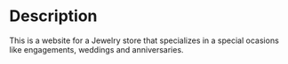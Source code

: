 # Description
This is a website for a Jewelry store that specializes in a special ocasions like engagements, weddings and anniversaries.